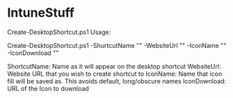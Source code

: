 # IntuneStuff

Create-DesktopShortcut.ps1 Usage:

Create-DesktopShortcut.ps1 -ShurtcutName "<value>" -WebsiteUrl "<value>" -IconName "<value>" -IconDownload "<value>"

ShortcutName: Name as it will appear on the desktop shortcut
WebsiteUrl: Website URL that you wish to create shortcut to
IconName: Name that icon fill will be saved as. This avoids default, long/obscure names
IconDownload: URL of the Icon to download

